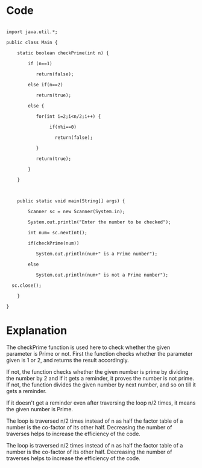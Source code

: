 # Code

```

import java.util.*;

public class Main {

    static boolean checkPrime(int n) {

        if (n==1)

           return(false);

        else if(n==2)

           return(true);

        else {

           for(int i=2;i<n/2;i++) { 

                if(n%i==0)

                  return(false);

           }

           return(true);

        }   

    }

    

    public static void main(String[] args) {

        Scanner sc = new Scanner(System.in);

        System.out.println("Enter the number to be checked");

        int num= sc.nextInt();

        if(checkPrime(num))

           System.out.println(num+" is a Prime number");

        else

           System.out.println(num+" is not a Prime number");

  sc.close();

    }

}

```

# Explanation

The checkPrime function is used here to check whether the given parameter is Prime or not. First the function checks whether the parameter given is 1 or 2, and returns the result accordingly. 

If not, the function checks whether the given number is prime by dividing the number by 2 and if it gets a reminder, it proves the number is not prime. If not, the function divides the given number by next number, and so on till it gets a reminder. 

If it doesn't get a reminder even after traversing the loop n/2 times, it means the given number is Prime.

The loop is traversed n/2 times instead of n as half the factor table of a number is the co-factor of its other half. Decreasing the number of traverses helps to increase the efficiency of the code.

The loop is traversed n/2 times instead of n as half the factor table of a number is the co-factor of its other half. Decreasing the number of traverses helps to increase the efficiency of the code.

